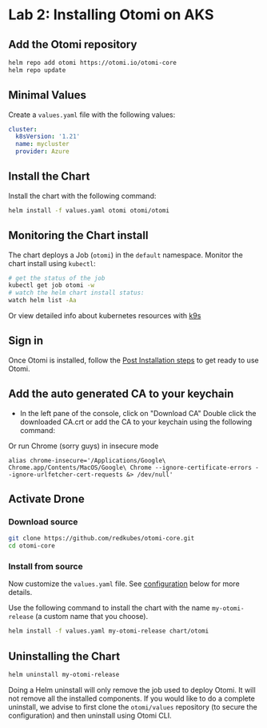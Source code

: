 # Lab 2: Installing Otomi on AKS

## Add the Otomi repository

```bash
helm repo add otomi https://otomi.io/otomi-core
helm repo update
```

## Minimal Values

Create a `values.yaml` file with the following values:

```yaml
cluster:
  k8sVersion: '1.21'
  name: mycluster
  provider: Azure
```

## Install the Chart

Install the chart with the following command:

```bash
helm install -f values.yaml otomi otomi/otomi
```

## Monitoring the Chart install

The chart deploys a Job (`otomi`) in the `default` namespace. Monitor the chart install using `kubectl`:

```bash
# get the status of the job
kubectl get job otomi -w
# watch the helm chart install status:
watch helm list -Aa
```

Or view detailed info about kubernetes resources with [k9s](https://k9scli.io)

## Sign in

Once Otomi is installed, follow the [Post Installation steps](/docs/installation/post-install) to get ready to use Otomi.

## Add the auto generated CA to your keychain

- In the left pane of the console, click on "Download CA"
Double click the downloaded CA.crt or add the CA to your keychain using the following command:


Or run Chrome (sorry guys) in insecure mode

```
alias chrome-insecure='/Applications/Google\ Chrome.app/Contents/MacOS/Google\ Chrome --ignore-certificate-errors --ignore-urlfetcher-cert-requests &> /dev/null'
```

## Activate Drone


### Download source

```bash
git clone https://github.com/redkubes/otomi-core.git
cd otomi-core
```

### Install from source

Now customize the `values.yaml` file. See [configuration](#configuring) below for more details.

Use the following command to install the chart with the name `my-otomi-release` (a custom name that you choose).

```bash
helm install -f values.yaml my-otomi-release chart/otomi
```

## Uninstalling the Chart

```bash
helm uninstall my-otomi-release
```

Doing a Helm uninstall will only remove the job used to deploy Otomi. It will not remove all the installed components. If you would like to do a complete uninstall, we advise to first clone the `otomi/values` repository (to secure the configuration) and then uninstall using Otomi CLI.
